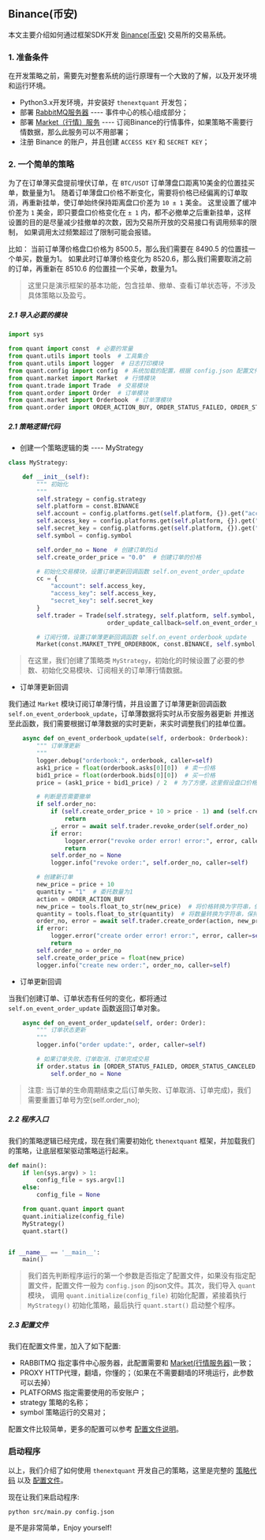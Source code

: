 
## Binance(币安)

本文主要介绍如何通过框架SDK开发 [Binance(币安)](https://www.binance.com) 交易所的交易系统。

### 1. 准备条件

在开发策略之前，需要先对整套系统的运行原理有一个大致的了解，以及开发环境和运行环境。

- Python3.x开发环境，并安装好 `thenextquant` 开发包；
- 部署 [RabbitMQ服务器](../../docs/others/rabbitmq_deploy.md) ---- 事件中心的核心组成部分；
- 部署 [Market（行情）服务](https://github.com/TheNextQuant/Market) ---- 订阅Binance的行情事件，如果策略不需要行情数据，那么此服务可以不用部署；
- 注册 Binance 的账户，并且创建 `ACCESS KEY` 和 `SECRET KEY`；


### 2. 一个简单的策略

为了在订单薄买盘提前埋伏订单，在 `BTC/USDT` 订单薄盘口距离10美金的位置挂买单，数量量为1。
随着订单薄盘口价格不断变化，需要将价格已经偏离的订单取消，再重新挂单，使订单始终保持距离盘口价差为 `10 ± 1` 美金。
这里设置了缓冲价差为 `1` 美金，即只要盘口价格变化在 `± 1` 内，都不必撤单之后重新挂单，这样设置的目的是尽量减少挂撤单的次数，因为交易所开放的交易接口有调用频率的限制，
如果调用太过频繁超过了限制可能会报错。


比如： 当前订单薄价格盘口价格为 8500.5，那么我们需要在 8490.5 的位置挂一个单买，数量为1。
如果此时订单薄价格变化为 8520.6，那么我们需要取消之前的订单，再重新在 8510.6 的位置挂一个买单，数量为1。

> 这里只是演示框架的基本功能，包含挂单、撤单、查看订单状态等，不涉及具体策略以及盈亏。


##### 2.1 导入必要的模块

```python
import sys

from quant import const  # 必要的常量
from quant.utils import tools  # 工具集合
from quant.utils import logger  # 日志打印模块
from quant.config import config  # 系统加载的配置，根据 config.json 配置文件初始化
from quant.market import Market  # 行情模块
from quant.trade import Trade  # 交易模块
from quant.order import Order  # 订单模块
from quant.market import Orderbook  # 订单薄模块
from quant.order import ORDER_ACTION_BUY, ORDER_STATUS_FAILED, ORDER_STATUS_CANCELED, ORDER_STATUS_FILLED  # 订单属性常量
```

##### 2.1 策略逻辑代码

- 创建一个策略逻辑的类 ---- MyStrategy

```python
class MyStrategy:

    def __init__(self):
        """ 初始化
        """
        self.strategy = config.strategy
        self.platform = const.BINANCE
        self.account = config.platforms.get(self.platform, {}).get("account")
        self.access_key = config.platforms.get(self.platform, {}).get("access_key")
        self.secret_key = config.platforms.get(self.platform, {}).get("secret_key")
        self.symbol = config.symbol

        self.order_no = None  # 创建订单的id
        self.create_order_price = "0.0"  # 创建订单的价格

        # 初始化交易模块，设置订单更新回调函数 self.on_event_order_update
        cc = {
            "account": self.access_key,
            "access_key": self.access_key,
            "secret_key": self.secret_key
        }
        self.trader = Trade(self.strategy, self.platform, self.symbol, self.account,
                            order_update_callback=self.on_event_order_update, **cc)

        # 订阅行情，设置订单薄更新回调函数 self.on_event_orderbook_update
        Market(const.MARKET_TYPE_ORDERBOOK, const.BINANCE, self.symbol, self.on_event_orderbook_update)
```

> 在这里，我们创建了策略类 `MyStrategy`，初始化的时候设置了必要的参数、初始化交易模块、订阅相关的订单薄行情数据。

- 订单薄更新回调

我们通过 `Market` 模块订阅订单薄行情，并且设置了订单薄更新回调函数 `self.on_event_orderbook_update`，订单薄数据将实时从币安服务器更新
并推送至此函数，我们需要根据订单薄数据的实时更新，来实时调整我们的挂单位置。

```python
    async def on_event_orderbook_update(self, orderbook: Orderbook):
        """ 订单薄更新
        """
        logger.debug("orderbook:", orderbook, caller=self)
        ask1_price = float(orderbook.asks[0][0])  # 卖一价格
        bid1_price = float(orderbook.bids[0][0])  # 买一价格
        price = (ask1_price + bid1_price) / 2  # 为了方便，这里假设盘口价格为 卖一 和 买一 的平均值

        # 判断是否需要撤单
        if self.order_no:
            if (self.create_order_price + 10 > price - 1) and (self.create_order_price + 10 < price + 1):
                return
            _, error = await self.trader.revoke_order(self.order_no)
            if error:
                logger.error("revoke order error! error:", error, caller=self)
                return
            self.order_no = None
            logger.info("revoke order:", self.order_no, caller=self)

        # 创建新订单
        new_price = price + 10
        quantity = "1"  # 委托数量为1
        action = ORDER_ACTION_BUY
        new_price = tools.float_to_str(new_price)  # 将价格转换为字符串，保持精度
        quantity = tools.float_to_str(quantity)  # 将数量转换为字符串，保持精度
        order_no, error = await self.trader.create_order(action, new_price, quantity)
        if error:
            logger.error("create order error! error:", error, caller=self)
            return
        self.order_no = order_no
        self.create_order_price = float(new_price)
        logger.info("create new order:", order_no, caller=self)
```

- 订单更新回调

当我们创建订单、订单状态有任何的变化，都将通过 `self.on_event_order_update` 函数返回订单对象。

```python
    async def on_event_order_update(self, order: Order):
        """ 订单状态更新
        """
        logger.info("order update:", order, caller=self)

        # 如果订单失败、订单取消、订单完成交易
        if order.status in [ORDER_STATUS_FAILED, ORDER_STATUS_CANCELED, ORDER_STATUS_FILLED]:
            self.order_no = None
```

> 注意: 
当订单的生命周期结束之后(订单失败、订单取消、订单完成)，我们需要重置订单号为空(self.order_no);


##### 2.2 程序入口

我们的策略逻辑已经完成，现在我们需要初始化 `thenextquant` 框架，并加载我们的策略，让底层框架驱动策略运行起来。

```python
def main():
    if len(sys.argv) > 1:
        config_file = sys.argv[1]
    else:
        config_file = None

    from quant.quant import quant
    quant.initialize(config_file)
    MyStrategy()
    quant.start()


if __name__ == '__main__':
    main()
```

> 我们首先判断程序运行的第一个参数是否指定了配置文件，如果没有指定配置文件，配置文件一般为 `config.json` 的json文件。其次，我们导入 `quant` 模块，
调用 `quant.initialize(config_file)` 初始化配置，紧接着执行 `MyStrategy()` 初始化策略，最后执行 `quant.start()` 启动整个程序。


##### 2.3 配置文件

我们在配置文件里，加入了如下配置:
- RABBITMQ 指定事件中心服务器，此配置需要和 [Market(行情服务器)](https://github.com/TheNextQuant/Market)一致；
- PROXY HTTP代理，翻墙，你懂的；（如果在不需要翻墙的环境运行，此参数可以去掉）
- PLATFORMS 指定需要使用的币安账户；
- strategy 策略的名称；
- symbol 策略运行的交易对；

配置文件比较简单，更多的配置可以参考 [配置文件说明](../../docs/configure/README.md)。


### 启动程序

以上，我们介绍了如何使用 `thenextquant` 开发自己的策略，这里是完整的 [策略代码](./main.py) 以及 [配置文件](./config.json)。

现在让我们来启动程序:
```text
python src/main.py config.json
```

是不是非常简单，Enjoy yourself! 
